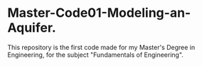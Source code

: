 # Master-Code01-Modeling-an-Aquifer.
This repository is the first code made for my Master's Degree in Engineering, for the subject "Fundamentals of Engineering".
